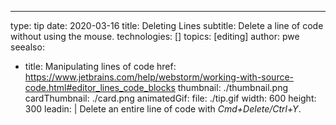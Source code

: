 ---
type: tip
date: 2020-03-16
title: Deleting Lines
subtitle: Delete a line of code without using the mouse.
technologies: []
topics: [editing]
author: pwe
seealso:
- title: Manipulating lines of code
  href: https://www.jetbrains.com/help/webstorm/working-with-source-code.html#editor_lines_code_blocks
thumbnail: ./thumbnail.png
cardThumbnail: ./card.png
animatedGif:
  file: ./tip.gif
  width: 600
  height: 300
leadin: |
  Delete an entire line of code with *Cmd+Delete/Ctrl+Y*.
